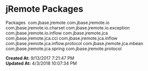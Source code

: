# jRemote Packages

Packages  com.jbase.jremote com.jbase.jremote.io com.jbase.jremote.io.charset com.jbase.jremote.io.exception com.jbase.jremote.io.inflow com.jbase.jremote.jca com.jbase.jremote.jca.cci com.jbase.jremote.jca.inflow com.jbase.jremote.jca.inflow.protocol com.jbase.jremote.jca.mbean com.jbase.jremote.jca.spring com.jbase.jremote.protocol  

**Created At:** 9/13/2017 7:21:47 PM  
**Updated At:** 4/3/2018 10:07:34 PM  

